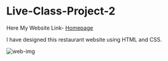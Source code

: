 # Live-Class-Project-2

Here My Website Link- [Homepage](https://rajesh-live-class-project-02.netlify.app/)

I have designed this restaurant website using HTML and CSS.

![web-img](https://user-images.githubusercontent.com/111434481/195078112-594c278d-c3f5-467c-9d33-aad246b25c22.png)

